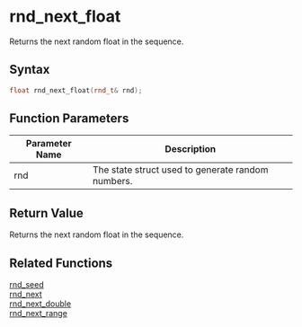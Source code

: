 # rnd_next_float

Returns the next random float in the sequence.

## Syntax

```cpp
float rnd_next_float(rnd_t& rnd);
```

## Function Parameters

Parameter Name | Description
--- | ---
rnd | The state struct used to generate random numbers.

## Return Value

Returns the next random float in the sequence.

## Related Functions

[rnd_seed](https://github.com/RandyGaul/cute_framework/blob/master/doc/math/rnd/rnd_seed.md)  
[rnd_next](https://github.com/RandyGaul/cute_framework/blob/master/doc/math/rnd/rnd_next.md)  
[rnd_next_double](https://github.com/RandyGaul/cute_framework/blob/master/doc/math/rnd/rnd_next_double.md)  
[rnd_next_range](https://github.com/RandyGaul/cute_framework/blob/master/doc/math/rnd/rnd_next_range.md)  
